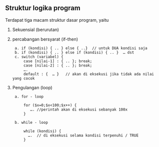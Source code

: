 ## Struktur logika program

Terdapat tiga macam struktur dasar program, yaitu 

1. Sekuensial (berurutan)
2. percabangan bersyarat (if-then)

		a. if (kondisi) { .. } else { ..}  // untuk DUA kondisi saja
		b. if (kondisi) { .. } else if (kondisi) { .. }  … dst
		c. switch (variabel) {  
			case [nilai-1] : { .. }; break;
			case [nilai-2] : { .. }; break;
			….
			default : {  … }   // akan di eksekusi jika tidak ada nilai yang cocok 


3. Pengulangan (loop)

		a. for - loop 
			
			for ($x=0;$x<100;$x++) { 
			   …. //perintah akan di eksekusi sebanyak 100x
			}
			
		b. while - loop

			while (kondisi) { 
			  ….  // di eksekusi selama kondisi terpenuhi / TRUE
			}

